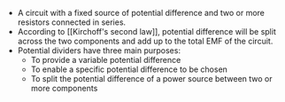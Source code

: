 - A circuit with a fixed source of potential difference and two or more resistors connected in series.
- According to [[Kirchoff's second law]], potential difference will be split across the two components and add up to the total EMF of the circuit.
- Potential dividers have three main purposes:
	- To provide a variable potential difference
	- To enable a specific potential difference to be chosen
	- To split the potential difference of a power source between two or more components